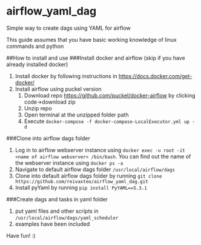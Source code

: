 # airflow_yaml_dag
Simple way to create dags using YAML for airflow

This guide assumes that you have basic working knowledge of linux commands and python

##How to install and use
###Install docker and airflow (skip if you have already installed docker)
1. Install docker by following instructions in https://docs.docker.com/get-docker/
2. Install airflow using puckel version
    1. Download repo https://github.com/puckel/docker-airflow by clicking code->download zip
    2. Unzip repo
    3. Open terminal at the unzipped folder path
    4. Execute `docker-compose -f docker-compose-LocalExecutor.yml up -d`
      
###Clone into airflow dags folder
1. Log in to airflow webserver instance using `docker exec -u root -it <name of airflow webserver> /bin/bash`. 
You can find out the name of the webserver instance using `docker ps -a`
2. Navigate to default airflow dags folder `/usr/local/airflow/dags`
3. Clone into default airflow dags folder by running `git clone https://github.com/reivaxteo/airflow_yaml_dag.git`
4. Install pyYaml by running `pip install PyYAML==5.3.1`

###Create dags and tasks in yaml folder
1. put yaml files and other scripts in `/usr/local/airflow/dags/yaml_scheduler`
2. examples have been included

Have fun! :)
